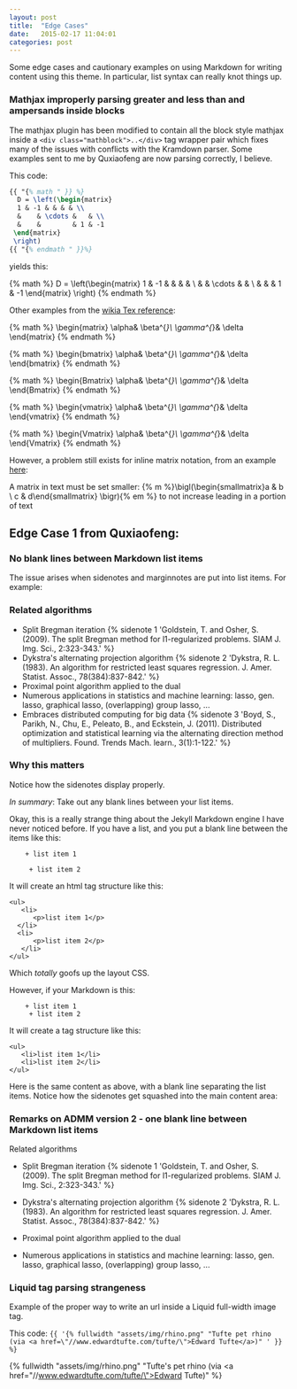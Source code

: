 ```yaml
---
layout: post
title:  "Edge Cases"
date:   2015-02-17 11:04:01
categories: post
---
```

Some edge cases and cautionary examples on using Markdown for writing content using this theme. In particular, list syntax can really knot things up.
<!--more-->

### Mathjax improperly parsing greater and less than and ampersands inside blocks

The mathjax plugin has been modified to contain all the block style mathjax inside a ```<div class="mathblock">..</div>``` tag wrapper pair
which fixes many of the issues with conflicts with the Kramdown parser. Some examples sent to me by Quxiaofeng are now parsing correctly, I believe.

This code:

```latex
{{ "{% math " }} %}
  D = \left(\begin{matrix}
  1 & -1 & & & & \\
  &    & \cdots &   & \\
  &    &        & 1 & -1
 \end{matrix}
 \right)
{{ "{% endmath " }}%}
```
yields this:

{% math %}
D = \left(\begin{matrix}
  1 & -1 & & & & \\
  &    & \cdots &   & \\
  &    &        & 1 & -1
\end{matrix}
\right)
{% endmath %}

Other examples from the [wikia Tex reference](http://latex.wikia.com/wiki/Matrix_environments):

{% math %}
\begin{matrix}
\alpha& \beta^{*}\\
\gamma^{*}& \delta
\end{matrix}
{% endmath %}


{% math %}
\begin{bmatrix}
\alpha& \beta^{*}\\
\gamma^{*}& \delta
\end{bmatrix}
{% endmath %}

{% math %}
\begin{Bmatrix}
\alpha& \beta^{*}\\
\gamma^{*}& \delta
\end{Bmatrix}
{% endmath %}

{% math %}
\begin{vmatrix}
\alpha& \beta^{*}\\
\gamma^{*}& \delta
\end{vmatrix}
{% endmath %}

{% math %}
\begin{Vmatrix}
\alpha& \beta^{*}\\
\gamma^{*}& \delta
\end{Vmatrix}
{% endmath %}

However, a problem still exists for inline matrix notation, from an example [here](https://en.wikibooks.org/wiki/LaTeX/Mathematics#Matrices_in_running_text):

A matrix in text must be set smaller: {% m %}\bigl(\begin{smallmatrix}a & b \\ c & d\end{smallmatrix} \bigr){% em %} to not increase leading in a portion of text

## Edge Case 1 from Quxiaofeng:

### No blank lines between Markdown list items

The issue arises when sidenotes and marginnotes are put into list items. For example:

### Related algorithms

+ Split Bregman iteration {% sidenote 1 'Goldstein, T. and Osher, S. (2009). The split Bregman method for l1-regularized problems. SIAM J. Img. Sci., 2:323-343.' %}
+ Dykstra's alternating projection algorithm {% sidenote 2 'Dykstra, R. L. (1983). An algorithm for restricted least squares regression. J. Amer. Statist. Assoc., 78(384):837-842.' %}
+ Proximal point algorithm applied to the dual
+ Numerous applications in statistics and machine learning: lasso, gen. lasso, graphical lasso, (overlapping) group lasso, ...
+ Embraces distributed computing for big data {% sidenote 3 'Boyd, S., Parikh, N., Chu, E., Peleato, B., and Eckstein, J. (2011). Distributed optimization and statistical learning via the alternating direction method of multipliers. Found. Trends Mach. learn., 3(1):1-122.' %}

### Why this matters

Notice how the sidenotes display properly.

*In summary*: Take out any blank lines between your list items.

Okay, this is a really strange thing about the Jekyll Markdown engine I have never noticed before. If you have a list, and you put a blank line between the items like this:

```
    + list item 1

     + list item 2
```

It will create an html tag structure like this:

```
<ul>
   <li>
      <p>list item 1</p>
  </li>
  <li>
      <p>list item 2</p>
   </li>
</ul>
```
Which *totally* goofs up the layout CSS.

However, if your Markdown is this:

```
    + list item 1
     + list item 2
```

It will create a tag structure like this:

```
<ul>
   <li>list item 1</li>
   <li>list item 2</li>
</ul>
```

Here is the same content as above, with a blank line separating the list items. Notice how the sidenotes get squashed into the main content area:


### Remarks on ADMM version 2 - one blank line between Markdown list items

Related algorithms

+ Split Bregman iteration {% sidenote 1 'Goldstein, T. and Osher, S. (2009). The split Bregman method for l1-regularized problems. SIAM J. Img. Sci., 2:323-343.' %}

+ Dykstra's alternating projection algorithm {% sidenote 2 'Dykstra, R. L. (1983). An algorithm for restricted least squares regression. J. Amer. Statist. Assoc., 78(384):837-842.' %}

+ Proximal point algorithm applied to the dual

+ Numerous applications in statistics and machine learning: lasso, gen. lasso, graphical lasso, (overlapping) group lasso, ...

### Liquid tag parsing strangeness

Example of the proper way to write an url inside a Liquid full-width image tag.

This code: ```{{ '{% fullwidth "assets/img/rhino.png" "Tufte pet rhino (via <a href=\"//www.edwardtufte.com/tufte/\">Edward Tufte</a>)" ' }} %}```

{% fullwidth "assets/img/rhino.png" "Tufte's pet rhino (via <a href=\"//www.edwardtufte.com/tufte/\">Edward Tufte</a>)" %}
